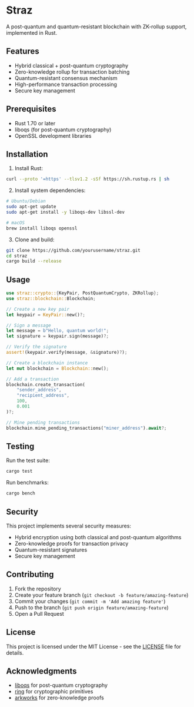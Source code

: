 # Straz

A post-quantum and quantum-resistant blockchain with ZK-rollup support, implemented in Rust.

## Features

- Hybrid classical + post-quantum cryptography
- Zero-knowledge rollup for transaction batching
- Quantum-resistant consensus mechanism
- High-performance transaction processing
- Secure key management

## Prerequisites

- Rust 1.70 or later
- liboqs (for post-quantum cryptography)
- OpenSSL development libraries

## Installation

1. Install Rust:
```bash
curl --proto '=https' --tlsv1.2 -sSf https://sh.rustup.rs | sh
```

2. Install system dependencies:
```bash
# Ubuntu/Debian
sudo apt-get update
sudo apt-get install -y liboqs-dev libssl-dev

# macOS
brew install liboqs openssl
```

3. Clone and build:
```bash
git clone https://github.com/yourusername/straz.git
cd straz
cargo build --release
```

## Usage

```rust
use straz::crypto::{KeyPair, PostQuantumCrypto, ZKRollup};
use straz::blockchain::Blockchain;

// Create a new key pair
let keypair = KeyPair::new()?;

// Sign a message
let message = b"Hello, quantum world!";
let signature = keypair.sign(message)?;

// Verify the signature
assert!(keypair.verify(message, &signature)?);

// Create a blockchain instance
let mut blockchain = Blockchain::new();

// Add a transaction
blockchain.create_transaction(
    "sender_address",
    "recipient_address",
    100,
    0.001
)?;

// Mine pending transactions
blockchain.mine_pending_transactions("miner_address").await?;
```

## Testing

Run the test suite:
```bash
cargo test
```

Run benchmarks:
```bash
cargo bench
```

## Security

This project implements several security measures:
- Hybrid encryption using both classical and post-quantum algorithms
- Zero-knowledge proofs for transaction privacy
- Quantum-resistant signatures
- Secure key management

## Contributing

1. Fork the repository
2. Create your feature branch (`git checkout -b feature/amazing-feature`)
3. Commit your changes (`git commit -m 'Add amazing feature'`)
4. Push to the branch (`git push origin feature/amazing-feature`)
5. Open a Pull Request

## License

This project is licensed under the MIT License - see the [LICENSE](LICENSE) file for details.

## Acknowledgments

- [liboqs](https://github.com/open-quantum-safe/liboqs) for post-quantum cryptography
- [ring](https://github.com/briansmith/ring) for cryptographic primitives
- [arkworks](https://github.com/arkworks-rs) for zero-knowledge proofs 